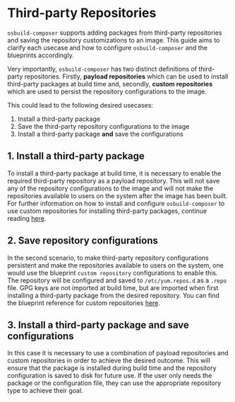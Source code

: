 # Third-party Repositories

`osbuild-composer` supports adding packages from third-party repositories and saving the repository customizations
to an image. This guide aims to clarify each usecase and how to configure `osbuild-composer` and
the blueprints accordingly.

Very importantly, `osbuild-composer` has two distinct definitions of third-party repositories. Firstly, **payload repositories** which can be used to install third-party packages at build time and,
secondly, **custom repositories** which are used to persist the repository configurations to the image.

This could lead to the following desired usecases:
1. Install a third-party package
2. Save the third-party repository configurations to the image
3. Install a third-party package **and** save the configurations

## 1. Install a third-party package
To install a third-party package at build time, it is necessary to enable the required third-party repository as a payload repository. This will not save any of the repository configurations
to the image and will not make the repositories available to users on the system after the image has been built. For further information on how to install and configure `osbuild-composer`
to use custom repositories for installing third-party packages, continue reading [here](../on-premises/01-installation/managing-repositories.md).


## 2. Save repository configurations
In the second scenario, to make third-party repository configurations persistent and make the repositories available to users on the system, one would use the blueprint `custom repository`
configurations to enable this. The repository will be configured and saved to `/etc/yum.repos.d` as a `.repo` file. GPG keys are not imported at build time, but are imported when first 
installing a third-party package from the desired repository. You can find the blueprint reference for custom repositories [here](./blueprint-reference).

## 3. Install a third-party package and save configurations
In this case it is necessary to use a combination of payload repositories and custom repositories in order to achieve the desired outcome. This will ensure that the package is installed during 
build time and the repository configuration is saved to disk for future use. If the user only needs the package or the configuration file, they can use the appropriate repository type to achieve
their goal.
